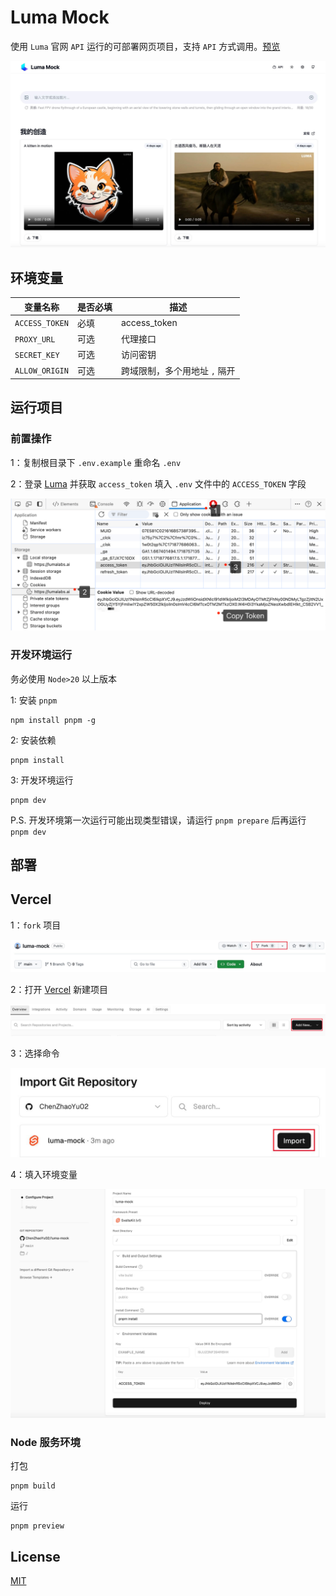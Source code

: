 # Luma Mock

使用 `Luma` 官网 `API` 运行的可部署网页项目，支持 `API` 方式调用。[预览](https://luma-mock-delta.vercel.app/)

![Luma Mock](/doc/cover.jpg)

## 环境变量

| 变量名称       | 是否必填 | 描述                          |
| -------------- | -------- | ----------------------------- |
| `ACCESS_TOKEN` | 必填     | access_token                  |
| `PROXY_URL`    | 可选     | 代理接口                      |
| `SECRET_KEY`   | 可选     | 访问密钥                      |
| `ALLOW_ORIGIN` | 可选     | 跨域限制，多个用地址 `,` 隔开 |

## 运行项目

### 前置操作

1：复制根目录下 `.env.example` 重命名 `.env`

2：登录 [Luma](https://lumalabs.ai/) 并获取 `access_token` 填入 `.env` 文件中的 `ACCESS_TOKEN` 字段

![Access Token](/doc/access_token.png)

### 开发环境运行

务必使用 `Node>20` 以上版本

1: 安装 `pnpm`

```shell
npm install pnpm -g

```

2: 安装依赖

```shell
pnpm install
```

3: 开发环境运行

```shell
pnpm dev
```

P.S. 开发环境第一次运行可能出现类型错误，请运行 `pnpm prepare` 后再运行 `pnpm dev`

## 部署

## Vercel

1：`fork` 项目

![Fork](/doc/deploy1.jpg)

2：打开 [Vercel](https://vercel.com) 新建项目

![Vercel](/doc/deploy2.jpg)

3：选择命令

![Script](/doc/deploy3.jpg)

4：填入环境变量

![Environment variable](/doc/deploy4.jpg)

### Node 服务环境

打包

```shell
pnpm build
```

运行

```shell
pnpm preview
```

## License

[MIT](license)
